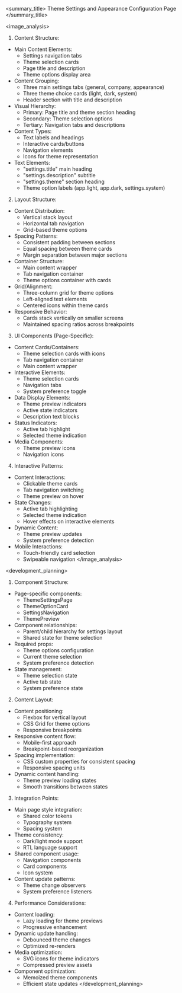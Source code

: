 <summary_title>
Theme Settings and Appearance Configuration Page
</summary_title>

<image_analysis>
1. Content Structure:
- Main Content Elements:
  * Settings navigation tabs
  * Theme selection cards
  * Page title and description
  * Theme options display area
- Content Grouping:
  * Three main settings tabs (general, company, appearance)
  * Three theme choice cards (light, dark, system)
  * Header section with title and description
- Visual Hierarchy:
  * Primary: Page title and theme section heading
  * Secondary: Theme selection options
  * Tertiary: Navigation tabs and descriptions
- Content Types:
  * Text labels and headings
  * Interactive cards/buttons
  * Navigation elements
  * Icons for theme representation
- Text Elements:
  * "settings.title" main heading
  * "settings.description" subtitle
  * "settings.theme" section heading
  * Theme option labels (app.light, app.dark, settings.system)

2. Layout Structure:
- Content Distribution:
  * Vertical stack layout
  * Horizontal tab navigation
  * Grid-based theme options
- Spacing Patterns:
  * Consistent padding between sections
  * Equal spacing between theme cards
  * Margin separation between major sections
- Container Structure:
  * Main content wrapper
  * Tab navigation container
  * Theme options container with cards
- Grid/Alignment:
  * Three-column grid for theme options
  * Left-aligned text elements
  * Centered icons within theme cards
- Responsive Behavior:
  * Cards stack vertically on smaller screens
  * Maintained spacing ratios across breakpoints

3. UI Components (Page-Specific):
- Content Cards/Containers:
  * Theme selection cards with icons
  * Tab navigation container
  * Main content wrapper
- Interactive Elements:
  * Theme selection cards
  * Navigation tabs
  * System preference toggle
- Data Display Elements:
  * Theme preview indicators
  * Active state indicators
  * Description text blocks
- Status Indicators:
  * Active tab highlight
  * Selected theme indication
- Media Components:
  * Theme preview icons
  * Navigation icons

4. Interactive Patterns:
- Content Interactions:
  * Clickable theme cards
  * Tab navigation switching
  * Theme preview on hover
- State Changes:
  * Active tab highlighting
  * Selected theme indication
  * Hover effects on interactive elements
- Dynamic Content:
  * Theme preview updates
  * System preference detection
- Mobile Interactions:
  * Touch-friendly card selection
  * Swipeable navigation
</image_analysis>

<development_planning>
1. Component Structure:
- Page-specific components:
  * ThemeSettingsPage
  * ThemeOptionCard
  * SettingsNavigation
  * ThemePreview
- Component relationships:
  * Parent/child hierarchy for settings layout
  * Shared state for theme selection
- Required props:
  * Theme options configuration
  * Current theme selection
  * System preference detection
- State management:
  * Theme selection state
  * Active tab state
  * System preference state

2. Content Layout:
- Content positioning:
  * Flexbox for vertical layout
  * CSS Grid for theme options
  * Responsive breakpoints
- Responsive content flow:
  * Mobile-first approach
  * Breakpoint-based reorganization
- Spacing implementation:
  * CSS custom properties for consistent spacing
  * Responsive spacing units
- Dynamic content handling:
  * Theme preview loading states
  * Smooth transitions between states

3. Integration Points:
- Main page style integration:
  * Shared color tokens
  * Typography system
  * Spacing system
- Theme consistency:
  * Dark/light mode support
  * RTL language support
- Shared component usage:
  * Navigation components
  * Card components
  * Icon system
- Content update patterns:
  * Theme change observers
  * System preference listeners

4. Performance Considerations:
- Content loading:
  * Lazy loading for theme previews
  * Progressive enhancement
- Dynamic update handling:
  * Debounced theme changes
  * Optimized re-renders
- Media optimization:
  * SVG icons for theme indicators
  * Compressed preview assets
- Component optimization:
  * Memoized theme components
  * Efficient state updates
</development_planning>